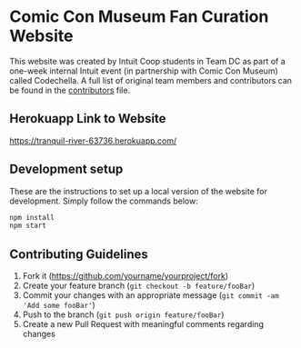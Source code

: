 # Comic Con Museum Fan Curation Website
This website was created by Intuit Coop students in Team DC as part of a one-week internal Intuit event (in partnership with Comic Con Museum) called Codechella. A full list of original team members and contributors can be found in the [contributors](CONTRIBUTORS.md) file.

## Herokuapp Link to Website

https://tranquil-river-63736.herokuapp.com/

## Development setup

These are the instructions to set up a local version of the website for development. Simply follow the commands below:
```sh
npm install
npm start
```

## Contributing Guidelines

1. Fork it (<https://github.com/yourname/yourproject/fork>)
2. Create your feature branch (`git checkout -b feature/fooBar`)
3. Commit your changes with an appropriate message (`git commit -am 'Add some fooBar'`)
4. Push to the branch (`git push origin feature/fooBar`)
5. Create a new Pull Request with meaningful comments regarding changes
